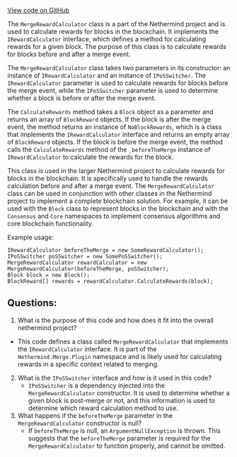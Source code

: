 [View code on GitHub](https://github.com/nethermindeth/nethermind/Nethermind.Merge.Plugin/MergeRewardCalculator.cs)

The `MergeRewardCalculator` class is a part of the Nethermind project and is used to calculate rewards for blocks in the blockchain. It implements the `IRewardCalculator` interface, which defines a method for calculating rewards for a given block. The purpose of this class is to calculate rewards for blocks before and after a merge event.

The `MergeRewardCalculator` class takes two parameters in its constructor: an instance of `IRewardCalculator` and an instance of `IPoSSwitcher`. The `IRewardCalculator` parameter is used to calculate rewards for blocks before the merge event, while the `IPoSSwitcher` parameter is used to determine whether a block is before or after the merge event.

The `CalculateRewards` method takes a `Block` object as a parameter and returns an array of `BlockReward` objects. If the block is after the merge event, the method returns an instance of `NoBlockRewards`, which is a class that implements the `IRewardCalculator` interface and returns an empty array of `BlockReward` objects. If the block is before the merge event, the method calls the `CalculateRewards` method of the `_beforeTheMerge` instance of `IRewardCalculator` to calculate the rewards for the block.

This class is used in the larger Nethermind project to calculate rewards for blocks in the blockchain. It is specifically used to handle the rewards calculation before and after a merge event. The `MergeRewardCalculator` class can be used in conjunction with other classes in the Nethermind project to implement a complete blockchain solution. For example, it can be used with the `Block` class to represent blocks in the blockchain and with the `Consensus` and `Core` namespaces to implement consensus algorithms and core blockchain functionality. 

Example usage:

```
IRewardCalculator beforeTheMerge = new SomeRewardCalculator();
IPoSSwitcher poSSwitcher = new SomePoSSwitcher();
MergeRewardCalculator rewardCalculator = new MergeRewardCalculator(beforeTheMerge, poSSwitcher);
Block block = new Block();
BlockReward[] rewards = rewardCalculator.CalculateRewards(block);
```
## Questions: 
 1. What is the purpose of this code and how does it fit into the overall nethermind project?
   - This code defines a class called `MergeRewardCalculator` that implements the `IRewardCalculator` interface. It is part of the `Nethermind.Merge.Plugin` namespace and is likely used for calculating rewards in a specific context related to merging.
2. What is the `IPoSSwitcher` interface and how is it used in this code?
   - `IPoSSwitcher` is a dependency injected into the `MergeRewardCalculator` constructor. It is used to determine whether a given block is post-merge or not, and this information is used to determine which reward calculation method to use.
3. What happens if the `beforeTheMerge` parameter in the `MergeRewardCalculator` constructor is null?
   - If `beforeTheMerge` is null, an `ArgumentNullException` is thrown. This suggests that the `beforeTheMerge` parameter is required for the `MergeRewardCalculator` to function properly, and cannot be omitted.